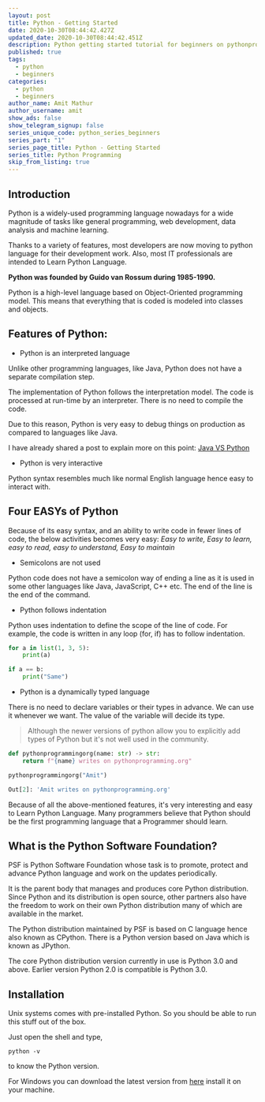 ```yaml
---
layout: post
title: Python - Getting Started
date: 2020-10-30T08:44:42.427Z
updated_date: 2020-10-30T08:44:42.451Z
description: Python getting started tutorial for beginners on pythonprogramming.org
published: true
tags:
  - python
  - beginners
categories:
  - python
  - beginners
author_name: Amit Mathur
author_username: amit
show_ads: false
show_telegram_signup: false
series_unique_code: python_series_beginners
series_part: "1"
series_page_title: Python - Getting Started
series_title: Python Programming
skip_from_listing: true
---
```

## Introduction

Python is a widely-used programming language nowadays for a wide magnitude of tasks like general programming, web development, data analysis and machine learning. 

Thanks to a variety of features, most developers are now moving to python language for their development work. Also, most IT professionals are intended to Learn Python Language.

**Python was founded by Guido van Rossum during 1985-1990.**

Python is a high-level language based on Object-Oriented programming model. This means that everything that is coded is modeled into classes and objects.

## Features of Python:

* Python is an interpreted language

Unlike other programming languages, like Java, Python does not have a separate compilation step.

The implementation of Python follows the interpretation model. The code is processed at run-time by an interpreter. There is no need to compile the code.

Due to this reason, Python is very easy to debug things on production as compared to languages like Java.

I have already shared a post to explain more on this point: [Java VS Python](https://mytechdevice.com/java-vs-python-compiled-or-interpreted/)

* Python is very interactive

Python syntax resembles much like normal English language hence easy to interact with.

## Four EASYs of Python

Because of its easy syntax, and an ability to write code in fewer lines of code, the below activities becomes very easy: _Easy to write, Easy to learn, easy to read, easy to understand, Easy to maintain_

* Semicolons are not used

Python code does not have a semicolon way of ending a line as it is used in some other languages like Java, JavaScript, C++ etc. The end of the line is the end of the command.

* Python follows indentation

Python uses indentation to define the scope of the line of code. For example, the code is written in any loop (for, if) has to follow indentation.

```python
for a in list(1, 3, 5):
    print(a)

if a == b:
    print("Same")
```

* Python is a dynamically typed language

There is no need to declare variables or their types in advance. We can use it whenever we want. The value of the variable will decide its type.

> Although the newer versions of python allow you to explicitly add types of Python but it's not well used in the community.

```python
def pythonprogrammingorg(name: str) -> str:
    return f"{name} writes on pythonprogramming.org"

pythonprogrammingorg("Amit")

Out[2]: 'Amit writes on pythonprogramming.org'
```

Because of all the above-mentioned features, it's very interesting and easy to Learn Python Language. Many programmers believe that Python should be the first programming language that a Programmer should learn.

## What is the Python Software Foundation?

PSF is Python Software Foundation whose task is to promote, protect and advance Python language and work on the updates periodically.

It is the parent body that manages and produces core Python distribution. Since Python and its distribution is open source, other partners also have the freedom to work on their own Python distribution many of which are available in the market.

The Python distribution maintained by PSF is based on C language hence also known as CPython. There is a Python version based on Java which is known as JPython.

The core Python distribution version currently in use is Python 3.0 and above. Earlier version Python 2.0 is compatible is Python 3.0.

## Installation

Unix systems comes with pre-installed Python. So you should be able to run this stuff out of the box.

Just open the shell and type,

```shell
python -v
```

to know the Python version.

For Windows you can download the latest version from [here](https://www.python.org/downloads/windows/) install it
on your machine.